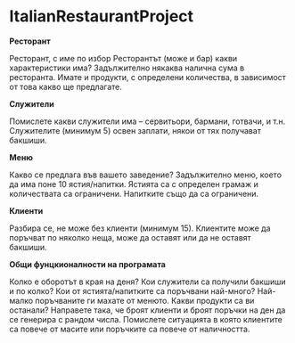 # ItalianRestaurantProject

**Ресторант** 

Ресторант, с име по избор
Ресторантът (може и бар) какви характеристики има?
Задължително някаква налична сума в ресторанта.
Имате и продукти, с определени количества, в зависимост от това какво ще предлагате.

**Служители**

Помислете какви служители има – сервитьори, бармани, готвачи, и т.н.
Служителите (минимум 5) освен заплати, някои от тях получават бакшиши.

**Меню**

Какво се предлага във вашето заведение?
Задължително меню, което да има поне 10 ястия/напитки. Ястията са с определен грамаж и количествата са ограничени. Напитките също да са ограничени.

**Клиенти**

Разбира се, не може без клиенти (минимум 15). Клиентите може да поръчват по няколко неща, може да оставят или да не оставят бакшиши.

**Общи фунцкионалности на програмата**

Колко е оборотът в края на деня?
Кои служители са получили бакшиши и по колко?
Кои от ястията/напитките са поръчвани най-много? Най-малко поръчваните ги махате от менюто.
Какви продукти са ви останали? 
Направете така, че броят клиенти и броят поръчки на ден да се генерира с рандом числа.
Помислете ситуацията в която клиентите са повече от масите или поръчките са повече от наличността.

